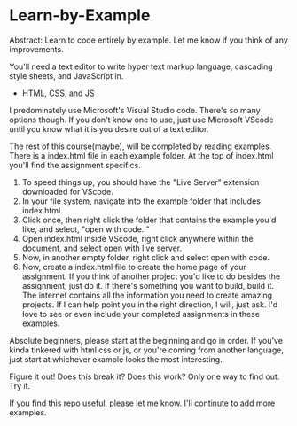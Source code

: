 # Learn-by-Example
Abstract: Learn to code entirely by example. Let me know if you think of any improvements.

You'll need a text editor to write hyper text markup language, cascading style sheets, and JavaScript in. 
  - HTML, CSS, and JS

I predominately use Microsoft's Visual Studio code. There's so many options though. If you don't know one to use, just use Microsoft VScode until you know what it is you desire out of a text editor.

The rest of this course(maybe), will be completed by reading examples. There is a index.html file in each example folder. At the top of index.html you'll find the assignment specifics. 

1.  To speed things up, you should have the "Live Server" extension downloaded for VScode. 
2.  In your file system, navigate into the example folder that includes index.html.
3. Click once, then right click the folder that contains the example you'd like, and select, "open with code. "
4. Open index.html inside VScode, right click anywhere within the document, and select open with live server.
5. Now, in another empty folder, right click and select open with code. 
6. Now, create a index.html file to create the home page of your assignment.
If you think of another project you'd like to do besides the assignment, just do it. If there's something you want to build, build it. The internet contains all the information you need to create amazing projects. If I can help point you in the right direction, I will, just ask.   I'd love to see or even include your completed assignments in these examples. 

Absolute beginners, please start at the beginning and go in order. 
If you've kinda tinkered with html css or js, or you're coming from another language, just start at whichever example looks the most interesting. 


Figure it out! Does this break it? Does this work? Only one way to find out. Try it.

If you find this repo useful, please let me know. I'll continute to add more examples. 
